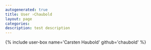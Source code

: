 ```yaml
---
autogenerated: true
title: User ›Chaubold
layout: page
categories: 
description: test description
---
```


{% include user-box name='Carsten Haubold' github='chaubold' %}
